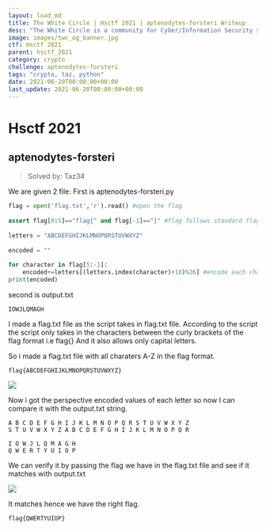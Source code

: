 ```yaml
---
layout: load_md
title: The White Circle | Hsctf 2021 | aptenodytes-forsteri Writeup
desc: "The White Circle is a community for Cyber/Information Security students, enthusiasts and professionals. You can discuss anything related to Security, share your knowledge with others, get help when you need it and proceed further in your journey with amazing people from all over the world."
image: images/twc_og_banner.jpg
ctf: Hsctf 2021
parent: hsctf_2021
category: crypto
challenge: aptenodytes-forsteri
tags: "crypto, taz, python"
date: 2021-06-20T00:00:00+00:00
last_update: 2021-06-20T00:00:00+00:00
---
```


<h1 class="heading card-title white-text">Hsctf 2021</h1>

## aptenodytes-forsteri
> Solved by: Taz34

We are given 2 file: 
First is aptenodytes-forsteri.py

```python
flag = open('flag.txt','r').read() #open the flag
    
assert flag[0:5]=="flag{" and flag[-1]=="}" #flag follows standard flag format
    
letters = "ABCDEFGHIJKLMNOPQRSTUVWXYZ"
    
encoded = ""
    
for character in flag[5:-1]:
    encoded+=letters[(letters.index(character)+18)%26] #encode each character
print(encoded)
```

second is output.txt

```
IOWJLQMAGH
```

I made a flag.txt file as the script takes in flag.txt file.
According to the script the script only takes in the characters between the curly brackets of the flag format i.e flag{}
And it also allows only capital letters.

So i made a flag.txt file with all charaters A-Z in the flag format.

```
flag{ABCDEFGHIJKLMNOPQRSTUVWXYZ}
```

![](https://i.imgur.com/1Aa0Lre.png)


Now i got the perspective encoded values of each letter so now I can compare it with the output.txt string.

```
A B C D E F G H I J K L M N O P Q R S T U V W X Y Z
S T U V W X Y Z A B C D E F G H I J K L M N O P Q R
    
I O W J L Q M A G H
Q W E R T Y U I O P
```

We can verify it by passing the flag we have in the flag.txt file and see if it matches with output.txt

![](https://i.imgur.com/EB638Lz.png)

It matches hence we have the right flag.

```
flag{QWERTYUIOP}
```

